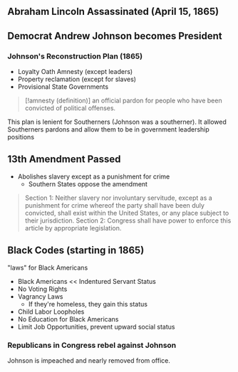 ## Abraham Lincoln Assassinated (April 15, 1865)

## Democrat Andrew Johnson becomes President

### Johnson's Reconstruction Plan (1865)

- Loyalty Oath Amnesty (except leaders)
- Property reclamation (except for slaves)
- Provisional State Governments

> [!amnesty (definition)]
> an official pardon for people who have been convicted of political offenses.



This plan is lenient for Southerners (Johnson was a southerner). It allowed Southerners pardons and allow them to be in government leadership positions

## 13th Amendment Passed

- Abolishes slavery except as a punishment for crime
	- Southern States oppose the amendment

> Section 1: Neither slavery nor involuntary servitude, except as a punishment for crime whereof the party shall have been duly convicted, shall exist within the United States, or any place subject to their jurisdiction.
> Section 2: Congress shall have power to enforce this article by appropriate legislation.

## Black Codes (starting in 1865)

"laws" for Black Americans
- Black Americans << Indentured Servant Status
- No Voting Rights
- Vagrancy Laws
	- If they're homeless, they gain this status
- Child Labor Loopholes
- No Education for Black Americans
- Limit Job Opportunities, prevent upward social status

### Republicans in Congress rebel against Johnson

Johnson is impeached and nearly removed from office.